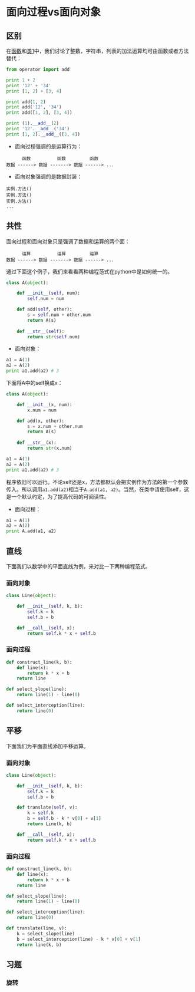 # 面向过程vs面向对象

## 区别

在[函数](https://github.com/im-iron-man/python-gramma/blob/master/6.md)和[类1](https://github.com/im-iron-man/python-gramma/blob/master/7.md)中，我们讨论了整数，字符串，列表的加法运算均可由函数或者方法替代：

```python
from operator import add

print 1 + 2
print '12' + '34'
print [1, 2] + [3, 4]

print add(1, 2)
print add('12', '34')
print add([1, 2], [3, 4])

print (1).__add__(2)
print '12'.__add__('34')
print [1, 2].__add__([3, 4])
```

- 面向过程强调的是运算行为：

```
      函数          函数         函数
数据 ------> 数据 -------> 数据 ------> ...
```

- 面向对象强调的是数据封装：

```
实例.方法()
实例.方法()
实例.方法()
...
```

## 共性

面向过程和面向对象只是强调了数据和运算的两个面：

```
      运算          运算         运算
数据 ------> 数据 -------> 数据 ------> ...
```

通过下面这个例子，我们来看看两种编程范式在python中是如何统一的。

```python
class A(object):

    def __init__(self, num):
        self.num = num

    def add(self, other):
        s = self.num + other.num
        return A(s)
		
    def __str__(self):
        return str(self.num)	
```

- 面向对象：

```python
a1 = A(1)
a2 = A(2)
print a1.add(a2) # 3
```

下面将A中的self换成x：

```python
class A(object):

    def __init__(x, num):
        x.num = num

    def add(x, other):
        s = x.num + other.num
        return A(s)
		
    def __str__(x):
        return str(x.num)

a1 = A(1)
a2 = A(2)
print a1.add(a2) # 3		
```

程序依旧可以运行。不论self还是x，方法都默认会把实例作为方法的第一个参数传入。所以调用`a1.add(a2)`相当于`A.add(a1, a2)`。当然，在类中请使用self，这是一个默认约定，为了提高代码的可阅读性。

- 面向过程：

```python
a1 = A(1)
a2 = A(2)
print A.add(a1, a2)
```

## 直线

下面我们以数学中的平面直线为例，来对比一下两种编程范式。

### 面向对象

```python
class Line(object):

    def __init__(self, k, b):
        self.k = k
        self.b = b

    def __call__(self, x):
        return self.k * x + self.b
```

### 面向过程

```python
def construct_line(k, b):
    def line(x):
        return k * x + b
    return line

def select_slope(line):
    return line(1) - line(0)

def select_interception(line):
    return line(0)
```

## 平移

下面我们为平面直线添加平移运算。

### 面向对象

```python
class Line(object):

    def __init__(self, k, b):
        self.k = k
        self.b = b

    def translate(self, v):
        k = self.k
        b = self.b - k * v[0] + v[1]
        return Line(k, b)

    def __call__(self, x):
        return self.k * x + self.b
```

### 面向过程

```python
def construct_line(k, b):
    def line(x):
        return k * x + b
    return line

def select_slope(line):
    return line(1) - line(0)

def select_interception(line):
    return line(0)

def translate(line, v):
    k = select_slope(line)
    b = select_interception(line) - k * v[0] + v[1]
    return line(k, b)
```

## 习题

### 旋转